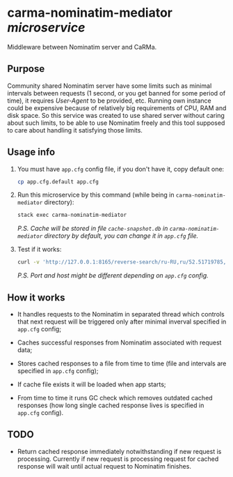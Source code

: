 # carma-nominatim-mediator *microservice*

Middleware between Nominatim server and CaRMa.

## Purpose

Community shared Nominatim server have some limits such as minimal intervals
between requests (1 second, or you get banned for some period of time), it
requires *User-Agent* to be provided, etc. Running own instance could be
expensive because of relatively big requirements of CPU, RAM and disk space. So
this service was created to use shared server without caring about such limits,
to be able to use Nominatim freely and this tool supposed to care about handling
it satisfying those limits.

## Usage info

1. You must have `app.cfg` config file, if you don't have it, copy default one:

   ```bash
   cp app.cfg.default app.cfg
   ```

2. Run this microservice by this command (while being in
   `carma-nominatim-mediator` directory):

   ```bash
   stack exec carma-nominatim-mediator
   ```

   _P.S. Cache will be stored in file `cache-snapshot.db` in
   `carma-nominatim-mediator` directory by default, you can change it in
   `app.cfg` file._

3. Test if it works:

   ```bash
   curl -v 'http://127.0.0.1:8165/reverse-search/ru-RU,ru/52.51719785,13.3978352028938'
   ```

   _P.S. Port and host might be different depending on `app.cfg` config._

## How it works

- It handles requests to the Nominatim in separated thread which controls that
  next request will be triggered only after minimal inverval specified in
  `app.cfg` config;

- Caches successful responses from Nominatim associated with request data;

- Stores cached responses to a file from time to time (file and intervals are
  specified in `app.cfg` config);

- If cache file exists it will be loaded when app starts;

- From time to time it runs GC check which removes outdated cached responses
  (how long single cached response lives is specified in `app.cfg` config).

## TODO

- Return cached response immediately notwithstanding if new request is
  processing. Currently if new request is processing request for cached response
  will wait until actual request to Nominatim finishes.
